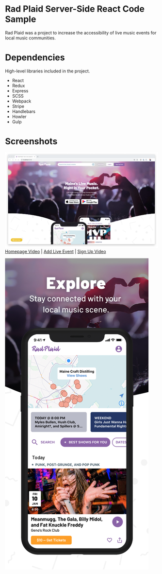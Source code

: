 # Rad Plaid Server-Side React Code Sample

Rad Plaid was a project to increase the accessibility of live music events for local music communities.

# Dependencies

High-level libraries included in the project.

- React
- Redux
- Express
- SCSS
- Webpack
- Stripe
- Handlebars
- Howler
- Gulp

# Screenshots

![Rad Plaid Web](screenshots/web/homepage.png)
[Homepage Video](screenshots/web/homepage.mov) | [Add Live Event](screenshots/web/addshow.mov) | [Sign Up Video](screenshots/web/signup.mov)

![Rad Plaid Mobile](screenshots/mobile/explore.jpg)

